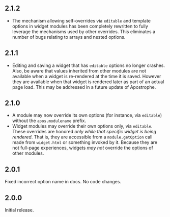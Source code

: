 ## 2.1.2

* The mechanism allowing self-overrides via `editable` and template options in widget modules has been completely rewritten to fully leverage the mechanisms used by other overrides. This eliminates a number of bugs relating to arrays and nested options.

## 2.1.1

* Editing and saving a widget that has `editable` options no longer crashes. Also, be aware that values inherited from other modules are not available when a widget is re-rendered at the time it is saved. However they are available when that widget is rendered later as part of an actual page load. This may be addressed in a future update of Apostrophe.

## 2.1.0

* A module may now override its own options (for instance, via `editable`) without the `apos.modulename` prefix.
* Widget modules may override their own options only, via `editable`. These overrides are honored *only while that specific widget is being rendered*. That is, they are accessible from a `module.getOption` call made from `widget.html` or something invoked by it. Because they are not full-page experiences, widgets *may not* override the options of other modules.

## 2.0.1

Fixed incorrect option name in docs. No code changes.

## 2.0.0

Initial release.
